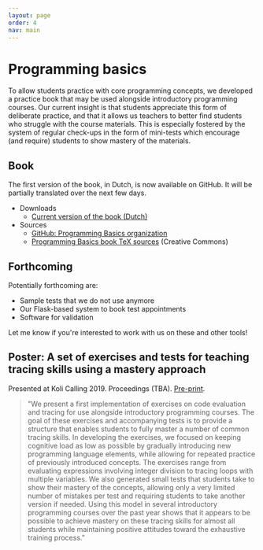 ```yaml
---
layout: page
order: 4
nav: main
---
```


# Programming basics

To allow students practice with core programming concepts, we developed a practice book that may be used alongside introductory programming courses. Our current insight is that students appreciate this form of deliberate practice, and that it allows us teachers to better find students who struggle with the course materials. This is especially fostered by the system of regular check-ups in the form of mini-tests which encourage (and require) students to show mastery of the materials.

## Book

The first version of the book, in Dutch, is now available on GitHub. It will be partially translated over the next few days.

- Downloads
    - [Current version of the book (Dutch)](book.pdf)
- Sources
    - [GitHub: Programming Basics organization](https://github.com/prgbas)
    - [Programming Basics book TeX sources](https://github.com/prgbas/book) (Creative Commons)

## Forthcoming

Potentially forthcoming are:

- Sample tests that we do not use anymore
- Our Flask-based system to book test appointments
- Software for validation

Let me know if you're interested to work with us on these and other tools!

## Poster: A set of exercises and tests for teaching tracing skills using a mastery approach

Presented at Koli Calling 2019. Proceedings (TBA). [Pre-print](stegeman-basics-2019.pdf).

> "We present a first implementation of exercises on code evaluation and tracing for use alongside introductory programming courses. The goal of these exercises and accompanying tests is to provide a structure that enables students to fully master a number of common tracing skills. In developing the exercises, we focused on keeping cognitive load as low as possible by gradually introducing new programming language elements, while allowing for repeated practice of previously introduced concepts. The exercises range from evaluating expressions involving integer division to tracing loops with multiple variables. We also generated small tests that students take to show their mastery of the concepts, allowing only a very limited number of mistakes per test and requiring students to take another version if needed. Using this model in several introductory programming courses over the past year shows that it appears to be possible to achieve mastery on these tracing skills for almost all students while maintaining positive attitudes toward the exhaustive training process."

